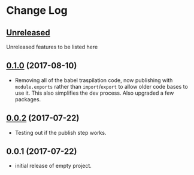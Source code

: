 # Change Log

## [Unreleased](https://github.com/KrimZenNinja/krimzen-ninja-express-error-handling/compare/v0.0.2...HEAD)

Unreleased features to be listed here

## [0.1.0](https://github.com/KrimzenNinja/krimzen-ninja-module-template/compare/v0.1.0...v0.0.3) (2017-08-10)
* Removing all of the babel traspilation code, now publishing with `module.exports` rather than `import`/`export` to allow older code bases to use it. This also simplifies the dev process. Also upgraded a few packages.

## [0.0.2](https://github.com/KrimZenNinja/krimzen-ninja-express-error-handling/compare/v0.0.1...v0.0.2) (2017-07-22)

* Testing out if the publish step works.

## 0.0.1 (2017-07-22)

* initial release of empty project.
